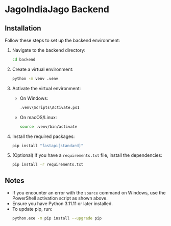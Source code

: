 # JagoIndiaJago Backend

## Installation

Follow these steps to set up the backend environment:

1. Navigate to the backend directory:
    ```sh
    cd backend
    ```

2. Create a virtual environment:
    ```sh
    python -m venv .venv
    ```

3. Activate the virtual environment:
    - On Windows:
        ```sh
        .venv\Scripts\Activate.ps1
        ```
    - On macOS/Linux:
        ```sh
        source .venv/bin/activate
        ```

4. Install the required packages:
    ```sh
    pip install "fastapi[standard]"
    ```

5. (Optional) If you have a `requirements.txt` file, install the dependencies:
    ```sh
    pip install -r requirements.txt
    ```

## Notes

- If you encounter an error with the `source` command on Windows, use the PowerShell activation script as shown above.
- Ensure you have Python 3.11.11 or later installed.
- To update pip, run:
    ```sh
    python.exe -m pip install --upgrade pip
    ```
